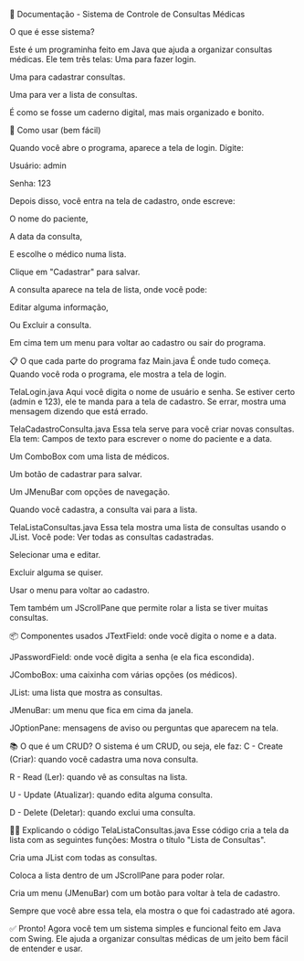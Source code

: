 🧾 Documentação - Sistema de Controle de Consultas Médicas

O que é esse sistema?

Este é um programinha feito em Java que ajuda a organizar consultas médicas.
Ele tem três telas:
Uma para fazer login.


Uma para cadastrar consultas.


Uma para ver a lista de consultas.


É como se fosse um caderno digital, mas mais organizado e bonito.

👶 Como usar (bem fácil)

Quando você abre o programa, aparece a tela de login.
Digite:


Usuário: admin


Senha: 123


Depois disso, você entra na tela de cadastro, onde escreve:


O nome do paciente,


A data da consulta,


E escolhe o médico numa lista.


Clique em "Cadastrar" para salvar.


A consulta aparece na tela de lista, onde você pode:


Editar alguma informação,


Ou Excluir a consulta.


Em cima tem um menu para voltar ao cadastro ou sair do programa.



📋 O que cada parte do programa faz
Main.java
É onde tudo começa. Quando você roda o programa, ele mostra a tela de login.

TelaLogin.java
Aqui você digita o nome de usuário e senha.
 Se estiver certo (admin e 123), ele te manda para a tela de cadastro.
 Se errar, mostra uma mensagem dizendo que está errado.

TelaCadastroConsulta.java
Essa tela serve para você criar novas consultas.
Ela tem:
Campos de texto para escrever o nome do paciente e a data.


Um ComboBox com uma lista de médicos.


Um botão de cadastrar para salvar.


Um JMenuBar com opções de navegação.


Quando você cadastra, a consulta vai para a lista.

TelaListaConsultas.java
Essa tela mostra uma lista de consultas usando o JList.
Você pode:
Ver todas as consultas cadastradas.


Selecionar uma e editar.


Excluir alguma se quiser.


Usar o menu para voltar ao cadastro.


Tem também um JScrollPane que permite rolar a lista se tiver muitas consultas.

📦 Componentes usados
JTextField: onde você digita o nome e a data.


JPasswordField: onde você digita a senha (e ela fica escondida).


JComboBox: uma caixinha com várias opções (os médicos).


JList: uma lista que mostra as consultas.


JMenuBar: um menu que fica em cima da janela.


JOptionPane: mensagens de aviso ou perguntas que aparecem na tela.



📚 O que é um CRUD?
O sistema é um CRUD, ou seja, ele faz:
C - Create (Criar): quando você cadastra uma nova consulta.


R - Read (Ler): quando vê as consultas na lista.


U - Update (Atualizar): quando edita alguma consulta.


D - Delete (Deletar): quando exclui uma consulta.



👨‍🏫 Explicando o código TelaListaConsultas.java
Esse código cria a tela da lista com as seguintes funções:
Mostra o título "Lista de Consultas".


Cria uma JList com todas as consultas.


Coloca a lista dentro de um JScrollPane para poder rolar.


Cria um menu (JMenuBar) com um botão para voltar à tela de cadastro.


Sempre que você abre essa tela, ela mostra o que foi cadastrado até agora.



✅ Pronto!
Agora você tem um sistema simples e funcional feito em Java com Swing.
 Ele ajuda a organizar consultas médicas de um jeito bem fácil de entender e usar.

